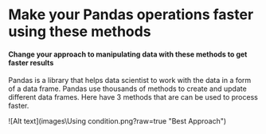 # Make your Pandas operations faster using these methods
#### Change your approach to manipulating data with these methods to get faster results

Pandas is a library that helps data scientist to work with the data in a form of a data frame. Pandas use thousands of methods to create and update different data frames. Here have 3 methods that are can be used to process faster.

![Alt text](images\Using condition.png?raw=true "Best Approach")
